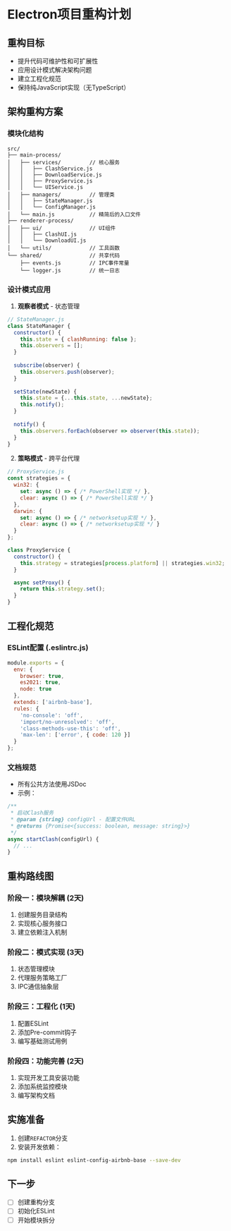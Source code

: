# Electron项目重构计划

## 重构目标
- 提升代码可维护性和可扩展性
- 应用设计模式解决架构问题
- 建立工程化规范
- 保持纯JavaScript实现（无TypeScript）

## 架构重构方案

### 模块化结构
```
src/
├── main-process/
│   ├── services/         // 核心服务
│   │   ├── ClashService.js
│   │   ├── DownloadService.js
│   │   ├── ProxyService.js
│   │   └── UIService.js
│   ├── managers/         // 管理类
│   │   ├── StateManager.js
│   │   └── ConfigManager.js
│   └── main.js           // 精简后的入口文件
├── renderer-process/
│   ├── ui/               // UI组件
│   │   ├── ClashUI.js
│   │   └── DownloadUI.js
│   └── utils/            // 工具函数
└── shared/               // 共享代码
    ├── events.js         // IPC事件常量
    └── logger.js         // 统一日志
```

### 设计模式应用
1. **观察者模式** - 状态管理
```javascript
// StateManager.js
class StateManager {
  constructor() {
    this.state = { clashRunning: false };
    this.observers = [];
  }
  
  subscribe(observer) {
    this.observers.push(observer);
  }
  
  setState(newState) {
    this.state = {...this.state, ...newState};
    this.notify();
  }
  
  notify() {
    this.observers.forEach(observer => observer(this.state));
  }
}
```

2. **策略模式** - 跨平台代理
```javascript
// ProxyService.js
const strategies = {
  win32: {
    set: async () => { /* PowerShell实现 */ },
    clear: async () => { /* PowerShell实现 */ }
  },
  darwin: {
    set: async () => { /* networksetup实现 */ },
    clear: async () => { /* networksetup实现 */ }
  }
};

class ProxyService {
  constructor() {
    this.strategy = strategies[process.platform] || strategies.win32;
  }

  async setProxy() {
    return this.strategy.set();
  }
}
```

## 工程化规范

### ESLint配置 (.eslintrc.js)
```javascript
module.exports = {
  env: {
    browser: true,
    es2021: true,
    node: true
  },
  extends: ['airbnb-base'],
  rules: {
    'no-console': 'off',
    'import/no-unresolved': 'off',
    'class-methods-use-this': 'off',
    'max-len': ['error', { code: 120 }]
  }
};
```

### 文档规范
- 所有公共方法使用JSDoc
- 示例：
```javascript
/**
 * 启动Clash服务
 * @param {string} configUrl - 配置文件URL
 * @returns {Promise<{success: boolean, message: string}>} 
 */
async startClash(configUrl) {
  // ...
}
```

## 重构路线图

### 阶段一：模块解耦 (2天)
1. 创建服务目录结构
2. 实现核心服务接口
3. 建立依赖注入机制

### 阶段二：模式实现 (3天)
1. 状态管理模块
2. 代理服务策略工厂
3. IPC通信抽象层

### 阶段三：工程化 (1天)
1. 配置ESLint
2. 添加Pre-commit钩子
3. 编写基础测试用例

### 阶段四：功能完善 (2天)
1. 实现开发工具安装功能
2. 添加系统监控模块
3. 编写架构文档

## 实施准备
1. 创建`REFACTOR`分支
2. 安装开发依赖：
```bash
npm install eslint eslint-config-airbnb-base --save-dev
```

## 下一步
- [ ] 创建重构分支
- [ ] 初始化ESLint
- [ ] 开始模块拆分